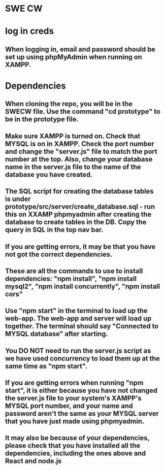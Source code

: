 # SWE CW

# log in creds  
## When logging in, email and password should be set up using phpMyAdmin when running on XAMPP.


# Dependencies
## When cloning the repo, you will be in the SWECW file. Use the command "cd prototype" to be in the prototype file.
## Make sure XAMPP is turned on. Check that MYSQL is on in XAMPP. Check the port number and change the "server.js" file to match the port number at the top. Also, change your database name in the server.js file to the name of the database you have created. 
## The SQL script for creating the database tables is under prototype/src/server/create_database.sql - run this on XXAMP phpmyadmin after creating the database to create tables in the DB. Copy the query in SQL in the top nav bar.
## If you are getting errors, it may be that you have not got the correct dependencies.
## These are all the commands to use to install dependencies: "npm install", "npm install mysql2", "npm install concurrently", "npm install cors"

## Use "npm start" in the terminal to load up the web-app. The web-app and server will load up together. The terminal should say "Connected to MYSQL database" after starting.
## You DO NOT need to run the server.js script as we have used concurrency to load them up at the same time as "npm start".
## If you are getting errors when running "npm start", it is either because you have not changed the server.js file to your system's XAMPP's MYSQL port number, and your name and password aren't the same as your MYSQL server that you have just made using phpmyadmin.
## It may also be because of your dependencies, please check that you have installed all the dependencies, including the ones above and React and node.js
